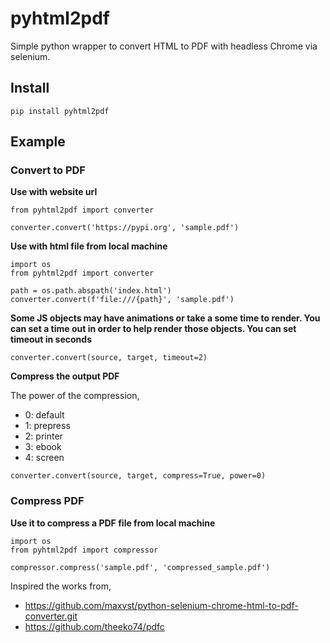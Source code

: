 # pyhtml2pdf
Simple python wrapper to convert HTML to PDF with headless Chrome via selenium.

## Install
```
pip install pyhtml2pdf
```

## Example

### **Convert to PDF**

**Use with website url**

```
from pyhtml2pdf import converter

converter.convert('https://pypi.org', 'sample.pdf')
```

**Use with html file from local machine**

```
import os
from pyhtml2pdf import converter

path = os.path.abspath('index.html')
converter.convert(f'file:///{path}', 'sample.pdf')
```

**Some JS objects may have animations or take a some time to render. You can set a time out in order to help render those objects. You can set timeout in seconds**

```
converter.convert(source, target, timeout=2)
```

**Compress the output PDF**

The power of the compression,
 - 0: default
 - 1: prepress
 - 2: printer
 - 3: ebook
 - 4: screen

```
converter.convert(source, target, compress=True, power=0)
```

### **Compress PDF**

**Use it to compress a PDF file from local machine**

```
import os
from pyhtml2pdf import compressor

compressor.compress('sample.pdf', 'compressed_sample.pdf')
```

Inspired the works from,

 - https://github.com/maxvst/python-selenium-chrome-html-to-pdf-converter.git
 - https://github.com/theeko74/pdfc